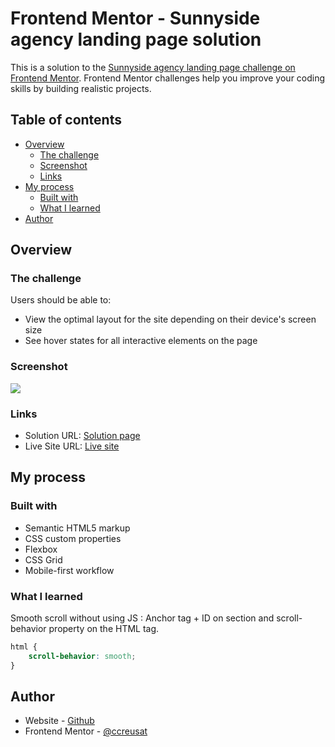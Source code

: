 # Frontend Mentor - Sunnyside agency landing page solution

This is a solution to the [Sunnyside agency landing page challenge on Frontend Mentor](https://www.frontendmentor.io/challenges/sunnyside-agency-landing-page-7yVs3B6ef). Frontend Mentor challenges help you improve your coding skills by building realistic projects.

## Table of contents

-   [Overview](#overview)
    -   [The challenge](#the-challenge)
    -   [Screenshot](#screenshot)
    -   [Links](#links)
-   [My process](#my-process)
    -   [Built with](#built-with)
    -   [What I learned](#what-i-learned)
-   [Author](#author)

## Overview

### The challenge

Users should be able to:

-   View the optimal layout for the site depending on their device's screen size
-   See hover states for all interactive elements on the page

### Screenshot

![](https://sunnyside-agency-page.vercel.app/images/screenshot.jpg)

### Links

-   Solution URL: [Solution page](https://your-solution-url.com)
-   Live Site URL: [Live site](https://sunnyside-agency-page.vercel.app)

## My process

### Built with

-   Semantic HTML5 markup
-   CSS custom properties
-   Flexbox
-   CSS Grid
-   Mobile-first workflow

### What I learned

Smooth scroll without using JS : Anchor tag + ID on section and scroll-behavior property on the HTML tag.

```css
html {
	scroll-behavior: smooth;
}
```

## Author

-   Website - [Github](https://github.com/ccreusat)
-   Frontend Mentor - [@ccreusat](https://www.frontendmentor.io/profile/ccreusat)
